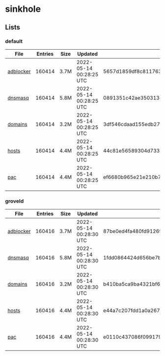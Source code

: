 # sinkhole

## Lists

### default

|File|Entries|Size|Updated|Hash|
|-|-|-|-|-|
|[adblocker](https://raw.githubusercontent.com/groveld/sinkhole/lists/default/adblocker.txt)|160414|3.7M|2022-05-14 00:28:25 UTC|5657d1859df8c811763b123aaa0d390bb5f8f4b5ad266645fc2b560b91d30261|
|[dnsmasq](https://raw.githubusercontent.com/groveld/sinkhole/lists/default/dnsmasq.txt)|160414|5.8M|2022-05-14 00:28:25 UTC|0891351c42ae350313e31db394647ce17685c08422d5e736676d4c9dddfc8031|
|[domains](https://raw.githubusercontent.com/groveld/sinkhole/lists/default/domains.txt)|160414|3.2M|2022-05-14 00:28:25 UTC|3df546cdaad155edb2788984cb0ef48d2d269afda2c775b53cfe7b8772087fac|
|[hosts](https://raw.githubusercontent.com/groveld/sinkhole/lists/default/hosts.txt)|160414|4.4M|2022-05-14 00:28:25 UTC|44c81e56589304d733bdf0c5cebaab82a1696bd50df6ac65bdba53a1035664b8|
|[pac](https://raw.githubusercontent.com/groveld/sinkhole/lists/default/pac.txt)|160414|4.4M|2022-05-14 00:28:25 UTC|ef6680b965e21e210b78aa81d7747db54871fd53dfe4f55f00a3db31b1f723a2|

### groveld

|File|Entries|Size|Updated|Hash|
|-|-|-|-|-|
|[adblocker](https://raw.githubusercontent.com/groveld/sinkhole/lists/groveld/adblocker.txt)|160416|3.7M|2022-05-14 00:28:30 UTC|87be0ed4fa480fd9126faff271f06c881dda94b797806703be6d156d5dd58d25|
|[dnsmasq](https://raw.githubusercontent.com/groveld/sinkhole/lists/groveld/dnsmasq.txt)|160416|5.8M|2022-05-14 00:28:30 UTC|1fdd0864424d656be7b59a07266329afcac20cc313b86262ea9105cef54e1668|
|[domains](https://raw.githubusercontent.com/groveld/sinkhole/lists/groveld/domains.txt)|160416|3.2M|2022-05-14 00:28:30 UTC|b410ba5ca9ba4321bf63662b1031d08b5d3bad58c2890e4c910918998af2730a|
|[hosts](https://raw.githubusercontent.com/groveld/sinkhole/lists/groveld/hosts.txt)|160416|4.4M|2022-05-14 00:28:30 UTC|e44a7c207fdd1a0a267e15adfd58ab5680da1b1b17c651e59d351ff6d0b1ef07|
|[pac](https://raw.githubusercontent.com/groveld/sinkhole/lists/groveld/pac.txt)|160416|4.4M|2022-05-14 00:28:30 UTC|e0110c437086f0991791be57935c525364e8afa7751914c30abe4a2a3d403e3a|
